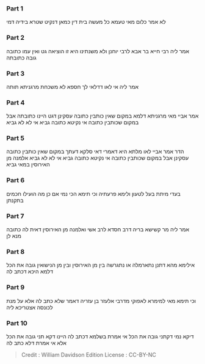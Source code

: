 
### Part 1
לא אמר כלום מאי טעמא כל מעשה בית דין כמאן דנקיט שטרא בידיה דמי

### Part 2
אמר ליה רבי חייא בר אבא לרבי יוחנן ולא משנתינו היא זו הוציאה גט ואין עמו כתובה גובה כתובתה

### Part 3
אמר ליה אי לאו דדלאי לך חספא לא משכחת מרגניתא תותה

### Part 4
אמר אביי מאי מרגניתא דלמא במקום שאין כותבין כתובה עסקינן דגט היינו כתובתה אבל במקום שכותבין כתובה אי נקיטא כתובה גביא אי לא לא גביא

### Part 5
הדר אמר אביי לאו מלתא היא דאמרי דאי סלקא דעתך במקום שאין כותבין כתובה עסקינן אבל במקום שכותבין כתובה אי נקיטא כתובה גביא אי לא לא גביא אלמנה מן האירוסין במאי גביא

### Part 6
בעדי מיתת בעל לטעון ולימא פרעתיה וכי תימא הכי נמי אם כן מה הועילו חכמים בתקנתן

### Part 7
אמר ליה מר קשישא בריה דרב חסדא לרב אשי ואלמנה מן האירוסין דאית לה כתובה מנא לן

### Part 8
אילימא מהא דתנן נתארמלה או נתגרשה בין מן האירוסין ובין מן הנישואין גובה את הכל דלמא היכא דכתב לה

### Part 9
וכי תימא מאי למימרא לאפוקי מדרבי אלעזר בן עזריה דאמר שלא כתב לה אלא על מנת לכונסה אצטריכא ליה

### Part 10
דיקא נמי דקתני גובה את הכל אי אמרת בשלמא דכתב לה היינו דקא תני גובה את הכל אלא אי אמרת דלא כתב לה

>Credit : William Davidson Edition
>License : CC-BY-NC